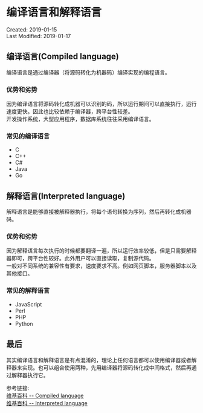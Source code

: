 # 编译语言和解释语言
Created: 2019-01-15  
Last Modified: 2019-01-17  

## 编译语言(Compiled language)
编译语言是通过编译器（将源码转化为机器码）编译实现的编程语言。

### 优势和劣势
因为编译语言将源码转化成机器可以识别的码，所以运行期间可以直接执行，运行速度更快。因此也比较依赖于编译器，跨平台性较差。  
开发操作系统，大型应用程序，数据库系统往往采用编译语言。

### 常见的编译语言
- C
- C++
- C#
- Java
- Go

## 解释语言(Interpreted language)
解释语言是能够直接被解释器执行，将每个语句转换为序列，然后再转化成机器码。

### 优势和劣势
因为解释语言每次执行的时候都要翻译一遍，所以运行效率较低，但是只需要解释器即可，跨平台性较好。此外用户可以直接读取，复制源代码。  
一般对不同系统的兼容性有要求，速度要求不高。例如网页脚本，服务器脚本以及其他接口。

### 常见的解释语言
- JavaScript
- Perl
- PHP
- Python

## 最后
其实编译语言和解释语言是有点混淆的，理论上任何语言都可以使用编译器或者解释器来实现。也可以组合使用两种，先用编译器将源码转化成中间格式，然后再通过解释器执行它。

参考链接:  
[维基百科 -- Compiled language](https://en.wikipedia.org/wiki/Compiled_language)  
[维基百科 -- Interpreted language](https://en.wikipedia.org/wiki/Interpreted_language)